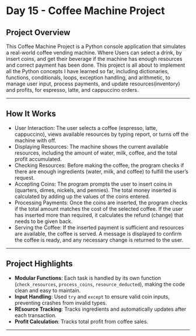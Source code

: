 # Day 15 - Coffee Machine Project

## Project Overview
This Coffee Machine Project is a Python console application that simulates a real-world coffee vending machine. Where Users can select a drink, by insert coins, and get their beverage if the machine has enough resources and correct payment has been done. This project is all about to implement all the Python concepts I have learned so far, including dictionaries, functions, conditionals, loops, exception handling, and arithmetic, to manage user input, process payments, and update resources(inventory) and profits, for espresso, latte, and cappuccino orders.

---

## How It Works

- User Interaction: The user selects a coffee (espresso, latte, cappuccino), views available resources by typing report, or turns off the machine with off.
- Displaying Resources: The machine shows the current available resources, including the amount of water, milk, coffee, and the total profit accumulated.
- Checking Resources: Before making the coffee, the program checks if there are enough ingredients (water, milk, and coffee) to fulfill the user’s request.
- Accepting Coins: The program prompts the user to insert coins in (quarters, dimes, nickels, and pennies). The total money inserted is calculated by adding up the values of the coins entered.
- Processing Payments: Once the coins are inserted, the program checks if the total amount matches the cost of the selected coffee. If the user has inserted more than required, it calculates the refund (change) that needs to be given back.
- Serving the Coffee: If the inserted payment is sufficient and resources are available, the coffee is served. A message is displayed to confirm the coffee is ready, and any necessary change is returned to the user.


---

## Project Highlights

- **Modular Functions**: Each task is handled by its own function (`check_resources`, `process_coins`, `resource_deducted`), making the code clean and easy to maintain.
- **Input Handling**: Used `try` and `except` to ensure valid coin inputs, preventing crashes from invalid types.
- **REsource Tracking**: Tracks ingredients and automatically updates after each transaction.
- **Profit Calculation**: Tracks total profit from coffee sales.

---


